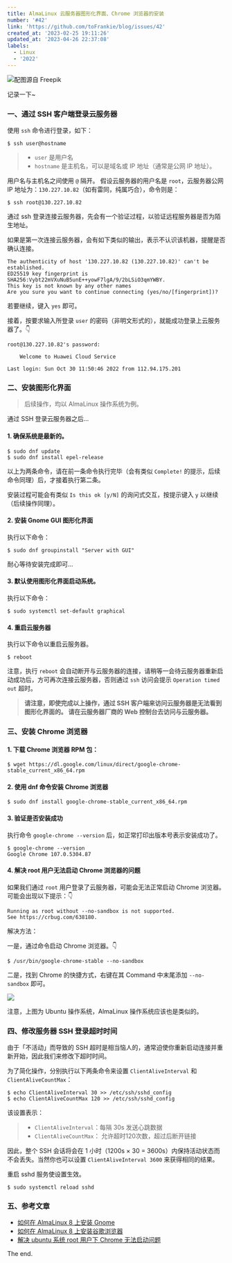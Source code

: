 ```yaml
---
title: AlmaLinux 云服务器图形化界面、Chrome 浏览器的安装
number: '#42'
link: 'https://github.com/toFrankie/blog/issues/42'
created_at: '2023-02-25 19:11:26'
updated_at: '2023-04-26 22:37:08'
labels:
  - Linux
  - '2022'
---
```

![配图源自 Freepik](https://upload-images.jianshu.io/upload_images/5128488-ab4bb3046d7fe8c9.jpg?imageMogr2/auto-orient/strip%7CimageView2/2/w/1240)

记录一下~

### 一、通过 SSH 客户端登录云服务器

使用 `ssh` 命令进行登录，如下：

```shell
$ ssh user@hostname
```

> * `user` 是用户名
> * `hostname` 是主机名，可以是域名或 IP 地址（通常是公网 IP 地址）。

用户名与主机名之间使用 `@` 隔开。
假设云服务器的用户名是 `root`，云服务器公网 IP 地址为：`130.227.10.82`（如有雷同，纯属巧合），命令则是：

```shell
$ ssh root@130.227.10.82
```

通过 ssh 登录连接云服务器，先会有一个验证过程，以验证远程服务器是否为陌生地址。

如果是第一次连接云服务器，会有如下类似的输出，表示不认识该机器，提醒是否确认连接。

```shell
The authenticity of host '130.227.10.82 (130.227.10.82)' can't be established.
ED25519 key fingerprint is SHA256:Vybt22mVXuNuB5unE++yowF7lgA/9/2bLSiO3qmYWBY.
This key is not known by any other names
Are you sure you want to continue connecting (yes/no/[fingerprint])? 
```

若要继续，键入 `yes` 即可。

接着，按要求输入所登录 `user` 的密码（非明文形式的），就能成功登录上云服务器了。👇

```shell
root@130.227.10.82's password:
	
	Welcome to Huawei Cloud Service

Last login: Sun Oct 30 11:50:46 2022 from 112.94.175.201
```

### 二、安装图形化界面
> 后续操作，均以 AlmaLinux 操作系统为例。

通过 SSH 登录云服务器之后...

#### 1. 确保系统是最新的。

```shell
$ sudo dnf update
$ sudo dnf install epel-release
```

以上为两条命令，请在前一条命令执行完毕（会有类似 `Complete!` 的提示，后续命令同理）后，才接着执行第二条。

安装过程可能会有类似 `Is this ok [y/N]` 的询问式交互，按提示键入 `y` 以继续（后续操作同理）。

#### 2. 安装 Gnome GUI 图形化界面

执行以下命令：

```shell
$ sudo dnf groupinstall "Server with GUI"
```

耐心等待安装完成即可...


#### 3. 默认使用图形化界面启动系统。

执行以下命令：

```shell
$ sudo systemctl set-default graphical
```

#### 4. 重启云服务器

执行以下命令以重启云服务器。

```shell
$ reboot
```

注意，执行 `reboot` 会自动断开与云服务器的连接，请稍等一会待云服务器重新启动成功后，方可再次连接云服务器，否则通过 `ssh` 访问会提示 `Operation timed out` 超时。


> **请注意，即使完成以上操作，通过 SSH 客户端来访问云服务器是无法看到图形化界面的。
> 请在云服务器厂商的 Web 控制台去访问与云服务器。**

### 三、安装 Chrome 浏览器


#### 1. 下载 Chrome 浏览器 RPM 包：

```shell
$ wget https://dl.google.com/linux/direct/google-chrome-stable_current_x86_64.rpm
```

#### 2. 使用 dnf 命令安装 Chrome 浏览器

```shell
$ sudo dnf install google-chrome-stable_current_x86_64.rpm
```

#### 3. 验证是否安装成功

执行命令 `google-chrome --version` 后，如正常打印出版本号表示安装成功了。

```shell
$ google-chrome --version
Google Chrome 107.0.5304.87 
```

#### 4. 解决 root 用户无法启动 Chrome 浏览器的问题

如果我们通过 `root` 用户登录了云服务器，可能会无法正常启动 Chrome 浏览器。可能会出现以下提示：👇

```shell
Running as root without --no-sandbox is not supported. See https://crbug.com/638180.
```

解决方法：

一是，通过命令启动 Chrome 浏览器。👇

```shell
$ /usr/bin/google-chrome-stable --no-sandbox
```

二是，找到 Chrome 的快捷方式，右键在其 Command 中末尾添加 `--no-sandbox` 即可。

![](https://upload-images.jianshu.io/upload_images/5128488-d13f8539eed86aed.png?imageMogr2/auto-orient/strip%7CimageView2/2/w/1240)

注意，上图为 Ubuntu 操作系统，AlmaLinux 操作系统应该也是类似的。

### 四、修改服务器 SSH 登录超时时间

由于「不活动」而导致的 SSH 超时是相当恼人的，通常迫使你重新启动连接并重新开始，因此我们来修改下超时时间。

为了简化操作，分别执行以下两条命令来设置 `ClientAliveInterval` 和 `ClientAliveCountMax`：

```shell
$ echo ClientAliveInterval 30 >> /etc/ssh/sshd_config
$ echo ClientAliveCountMax 120 >> /etc/ssh/sshd_config
```

该设置表示：

> * `ClientAliveInterval`：每隔 30s 发送心跳数据
> * `ClientAliveCountMax`： 允许超时120次数，超过后断开链接

因此，整个 SSH 会话将会在 1 小时（1200s × 30 = 3600s）内保持活动状态而不会丢失。当然你也可以设置 `ClientAliveInterval 3600` 来获得相同的结果。

重启 sshd 服务使设置生效。

```shell
$ sudo systemctl reload sshd
```


### 五、参考文章

* [如何在 AlmaLinux 8 上安装 Gnome](https://www.yundongfang.com/Yun47900.html)
* [如何在 AlmaLinux 8 上安装谷歌浏览器](https://www.xtuos.com/4224.html)
* [解决 ubuntu 系统 root 用户下 Chrome 无法启动问题](https://www.cnblogs.com/hbsygfz/p/8409517.html)

The end.
